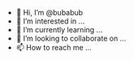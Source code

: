- 👋 Hi, I’m @bubabub
- 👀 I’m interested in ...
- 🌱 I’m currently learning ...
- 💞️ I’m looking to collaborate on ...
- 📫 How to reach me ...

<!---
bubabub/bubabub is a ✨ special ✨ repository because its `README.md` (this file) appears on your GitHub profile.
You can click the Preview link to take a look at your changes.
--->
